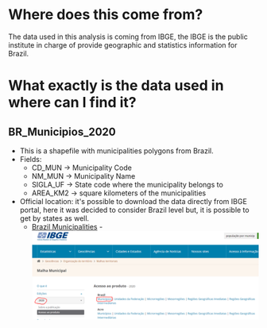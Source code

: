 # Where does this come from?
The data used in this analysis is coming from IBGE, the IBGE is the public institute in charge of provide geographic and statistics information for Brazil.

# What exactly is the data used in where can I find it?
## BR_Municipios_2020
- This is a shapefile with municipalities polygons from Brazil.
- Fields:
    - CD_MUN   -> Municipality Code
    - NM_MUN   -> Municipality Name
    - SIGLA_UF -> State code where the municipality belongs to
    - AREA_KM2 -> square kilometers of the municipalities
- Official location: it's possible to download the data directly from IBGE portal, here it was decided to consider Brazil level but, it is possible to get by states as well.
    - [Brazil Municipalities](https://www.ibge.gov.br/geociencias/organizacao-do-territorio/malhas-territoriais/15774-malhas.html?=&t=acesso-ao-produto)
    -![alt text](../img/br_municipios_portal.png)
